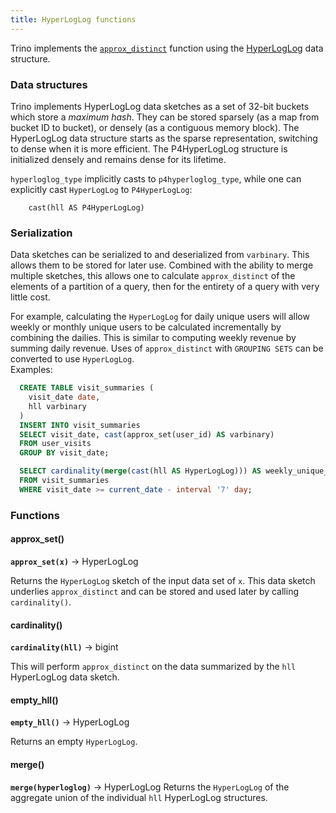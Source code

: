 ```yaml
---
title: HyperLogLog functions
---
```


Trino implements the [`approx_distinct`](DuneSQL-reference/Functions-and-operators/aggregate/#approximate-aggregate-functions) function using the
[HyperLogLog](https://en.wikipedia.org/wiki/HyperLogLog) data structure.

### Data structures

Trino implements HyperLogLog data sketches as a set of 32-bit buckets
which store a *maximum hash*. They can be stored sparsely (as a map from
bucket ID to bucket), or densely (as a contiguous memory block). The
HyperLogLog data structure starts as the sparse representation,
switching to dense when it is more efficient. The P4HyperLogLog
structure is initialized densely and remains dense for its lifetime.

`hyperloglog_type` implicitly casts to
`p4hyperloglog_type`, while one can
explicitly cast `HyperLogLog` to `P4HyperLogLog`:
```text
    cast(hll AS P4HyperLogLog)
```
### Serialization

Data sketches can be serialized to and deserialized from `varbinary`.
This allows them to be stored for later use. Combined with the ability
to merge multiple sketches, this allows one to calculate
`approx_distinct` of the elements of a partition of a query, then for the entirety of a query with very little
cost.

For example, calculating the `HyperLogLog` for daily unique users will
allow weekly or monthly unique users to be calculated incrementally by
combining the dailies. This is similar to computing weekly revenue by
summing daily revenue. Uses of `approx_distinct` with `GROUPING SETS` can be converted to use `HyperLogLog`.  
Examples:  
  ```sql
    CREATE TABLE visit_summaries (  
      visit_date date,
      hll varbinary
    )
    INSERT INTO visit_summaries
    SELECT visit_date, cast(approx_set(user_id) AS varbinary)
    FROM user_visits
    GROUP BY visit_date;

    SELECT cardinality(merge(cast(hll AS HyperLogLog))) AS weekly_unique_users
    FROM visit_summaries
    WHERE visit_date >= current_date - interval '7' day;
  ```
### Functions

#### approx_set()
**``approx_set(x)``** → HyperLogLog

Returns the `HyperLogLog` sketch of the input data set of `x`. This data
sketch underlies `approx_distinct` and can be stored and used later by calling `cardinality()`.

#### cardinality()
**``cardinality(hll)``** → bigint

This will perform `approx_distinct` on
the data summarized by the `hll` HyperLogLog data sketch.


#### empty_hll()
**``empty_hll()``** → HyperLogLog

Returns an empty `HyperLogLog`.

#### merge()
**``merge(hyperloglog)``** → HyperLogLog
Returns the `HyperLogLog` of the aggregate union of the individual `hll`
HyperLogLog structures.
